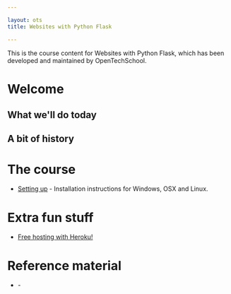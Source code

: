 ```yaml
---

layout: ots
title: Websites with Python Flask

---
```


This is the course content for Websites with Python Flask, which has been developed and maintained by OpenTechSchool.

# Welcome


## What we'll do today


## A bit of history


# The course

* [Setting up](core/setup.html) - Installation instructions for Windows, OSX and Linux.

# Extra fun stuff

* [Free hosting with Heroku!](extras/heroku.html)

# Reference material

* []() -
